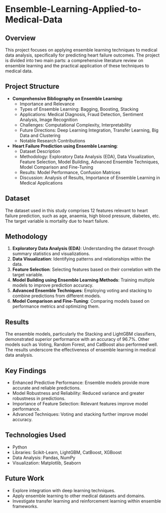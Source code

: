 ﻿# Ensemble-Learning-Applied-to-Medical-Data
 
## Overview

This project focuses on applying ensemble learning techniques to medical data analysis, specifically for predicting heart failure outcomes. The project is divided into two main parts: a comprehensive literature review on ensemble learning and the practical application of these techniques to medical data.

## Project Structure

- **Comprehensive Bibliography on Ensemble Learning**:
    - Importance and Relevance
    - Types of Ensemble Learning: Bagging, Boosting, Stacking
    - Applications: Medical Diagnosis, Fraud Detection, Sentiment Analysis, Image Recognition
    - Challenges: Computational Complexity, Interpretability
    - Future Directions: Deep Learning Integration, Transfer Learning, Big Data and Clustering
    - Notable Research Contributions
- **Heart Failure Prediction using Ensemble Learning**:
    - Dataset Description
    - Methodology: Exploratory Data Analysis (EDA), Data Visualization, Feature Selection, Model Building, Advanced Ensemble Techniques, Model Comparison and Fine-Tuning
    - Results: Model Performance, Confusion Matrices
    - Discussion: Analysis of Results, Importance of Ensemble Learning in Medical Applications

## Dataset

The dataset used in this study comprises 12 features relevant to heart failure prediction, such as age, anaemia, high blood pressure, diabetes, etc. The target variable is mortality due to heart failure.

## Methodology

1. **Exploratory Data Analysis (EDA)**: Understanding the dataset through summary statistics and visualizations.
2. **Data Visualization**: Identifying patterns and relationships within the data.
3. **Feature Selection**: Selecting features based on their correlation with the target variable.
4. **Model Building using Ensemble Learning Methods**: Training multiple models to improve prediction accuracy.
5. **Advanced Ensemble Techniques**: Employing voting and stacking to combine predictions from different models.
6. **Model Comparison and Fine-Tuning**: Comparing models based on performance metrics and optimizing them.

## Results

The ensemble models, particularly the Stacking and LightGBM classifiers, demonstrated superior performance with an accuracy of 96.7%. Other models such as Voting, Random Forest, and CatBoost also performed well. The results underscore the effectiveness of ensemble learning in medical data analysis.

## Key Findings

- Enhanced Predictive Performance: Ensemble models provide more accurate and reliable predictions.
- Model Robustness and Reliability: Reduced variance and greater robustness in predictions.
- Importance of Feature Selection: Relevant features improve model performance.
- Advanced Techniques: Voting and stacking further improve model accuracy.

## Technologies Used

- Python
- Libraries: Scikit-Learn, LightGBM, CatBoost, XGBoost
- Data Analysis: Pandas, NumPy
- Visualization: Matplotlib, Seaborn

## Future Work

- Explore integration with deep learning techniques.
- Apply ensemble learning to other medical datasets and domains.
- Investigate transfer learning and reinforcement learning within ensemble frameworks.
